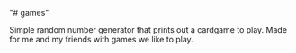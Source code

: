 "# games"

Simple random number generator that prints out a cardgame to play.
Made for me and my friends with games we like to play.
